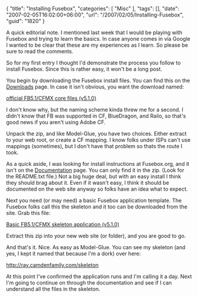 {
	"title": "Installing Fusebox",
	"categories": [
		"Misc"
	],
	"tags": [],
	"date": "2007-02-05T16:02:00+06:00",
	"url": "/2007/02/05/Installing-Fusebox",
	"guid": "1820"
}

A quick editorial note. I mentioned last week that I would be playing with Fusebox and trying to learn the basics. In case anyone comes in via Google I wanted to be clear that these are my experiences as I learn. So please be sure to read the comments. 

So for my first entry I thought I'd demonstrate the process you follow to install Fusebox. Since this is rather easy, it won't be a long post.
<!--more-->
You begin by downloading the Fusebox install files. You can find this on the <a href="http://www.fusebox.org/index.cfm?fuseaction=downloads.listDownloads">Downloads</a> page. In case it isn't obvious, you want the download named:

<a href="http://www.fusebox.org/downloads/downloadablefiles/fusebox510.corefiles.cfmx.zip">official FB5.1/CFMX core files (v5.1.0)</a>

I don't know why, but the naming scheme kinda threw me for a second. I didn't know that FB was supported in CF, BlueDragon, and Railo, so that's good news if you aren't using Adobe CF. 

Unpack the zip, and like Model-Glue, you have two choices. Either extract to your web root, or create a CF mapping. I know folks under ISPs can't use mappings (sometimes), but I don't have that problem so thats the route I took.

As a quick aside, I was looking for install instructions at Fusebox.org, and it isn't on the <a href="http://www.fusebox.org/index.cfm?fuseaction=documentation.TheBasics">Documentation</a> page. You can only find it in the zip. (Look for the README.txt file.) Not a big huge deal, but with an easy install I think they should brag about it. Even if it wasn't easy, I think it should be documented on the web site anyway so folks have an idea what to expect.

Next you need (or may need) a basic Fusebox application template. The Fusebox folks call this the skeleton and it too can be downloaded from the site. Grab this file:

<a href="http://www.fusebox.org/downloads/downloadablefiles/fusebox510.skeleton.cfmx.zip">Basic FB5.1/CFMX skeleton application (v5.1.0)</a>

Extract this zip into your new web site (or folder), and you are good to go. 

And that's it. Nice. As easy as Model-Glue. You can see my skeleton (and yes, I kept it named that because I'm a dork) over here:

<a href="http://ray.camdenfamily.com/skeleton">http://ray.camdenfamily.com/skeleton</a>

At this point I've confirmed the application runs and I'm calling it a day. Next I'm going to continue on through the documentation and see if I can understand all the files in the skeleton.